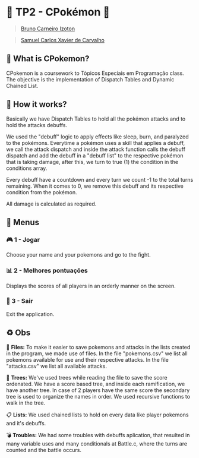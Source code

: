 # :hamster: TP2 - CPokémon :tiger:

> [Bruno Carneiro Izoton](https://github.com/brunoizoton2001)

> [Samuel Carlos Xavier de Carvalho](https://github.com/SamuelCarlos)

## :rocket: What is CPokemon?

CPokemon is a coursework to Tópicos Especiais em Programação class.
The objective is the implementation of Dispatch Tables and Dynamic Chained List.

## :hammer: How it works?

Basically we have Dispatch Tables to hold all the pokémon attacks and to hold the attacks debuffs.

We used the "debuff" logic to apply effects like sleep, burn, and paralyzed to the pokémons.
Everytime a pokémon uses a skill that applies a debuff, we call the attack dispatch and inside the attack function calls the debuff dispatch and add the debuff in a "debuff list" to the respective pokémon that is taking damage, after this, we turn to true (1) the condition in the conditions array.

Every debuff have a countdown and every turn we count -1 to the total turns remaining. When it comes to 0, we remove this debuff and its respective condition from the pokémon.

All damage is calculated as required.

## :1234: Menus

### :video_game: 1 - Jogar

Choose your name and your pokemons and go to the fight.

### :bar_chart: 2 - Melhores pontuações

Displays the scores of all players in an orderly manner on the screen.

### :door: 3 - Sair

Exit the application.

## :recycle: Obs

:file_folder: **Files:** To make it easier to save pokemons and attacks in the lists created in the program, we made use of files. In the file "pokemons.csv" we list all pokemons available for use and their respective attacks. In the file "attacks.csv" we list all available attacks.

:evergreen_tree: **Trees:** We've used trees while reading the file to save the score ordenated. We have a score based tree, and inside each ramification, we have another tree. In case of 2 players have the same score the secondary tree is used to organize the names in order.
We used recursive functions to walk in the tree.

:clipboard: **Lists:** We used chained lists to hold on every data like player pokemons and it's debuffs.

:bomb: **Troubles:** We had some troubles with debuffs aplication, that resulted in many variable uses and many conditionals at Battle.c, where the turns are counted and the battle occurs.
